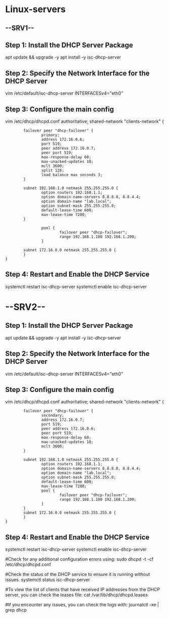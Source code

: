 # Linux-servers
## --SRV1--
## Step 1: Install the DHCP Server Package
apt update && upgrade -y
apt install -y isc-dhcp-server

## Step 2: Specify the Network Interface for the DHCP Server
vim /etc/default/isc-dhcp-server
    INTERFACESv4="eth0"

## Step 3: Configure the main config
vim /etc/dhcp/dhcpd.conf
    authoritative;
    shared-network "clients-network" {
    
            failover peer "dhcp-failover" {
                    primary;
                    address 172.16.0.6;
                    port 519;
                    peer address 172.16.0.7;
                    peer port 519;
                    max-response-delay 60;
                    max-unacked-updates 10;
                    mclt 3600;
                    split 128;
                    load balance max seconds 3;
            }
    
            subnet 192.168.1.0 netmask 255.255.255.0 {
                    option routers 192.168.1.1;
                    option domain-name-servers 8.8.8.8, 8.8.4.4;
                    option domain-name "lab.local";
                    option subnet-mask 255.255.255.0;
                    default-lease-time 600;
                    max-lease-time 7200;
            }
    
                    pool {
                            failover peer "dhcp-failover";
                            range 192.168.1.100 192.168.1.200;
                    }
    
            subnet 172.16.0.0 netmask 255.255.255.0 {
            }
    }

## Step 4: Restart and Enable the DHCP Service
systemctl restart isc-dhcp-server
systemctl enable isc-dhcp-server

# --SRV2--
## Step 1: Install the DHCP Server Package
apt update && upgrade -y
apt install -y isc-dhcp-server

## Step 2: Specify the Network Interface for the DHCP Server
vim /etc/default/isc-dhcp-server
    INTERFACESv4="eth0"

## Step 3: Configure the main config
vim /etc/dhcp/dhcpd.conf
    authoritative;
    shared-network "clients-network" {
    
            failover peer "dhcp-failover" {
                    secondary;
                    address 172.16.0.7;
                    port 519;
                    peer address 172.16.0.6;
                    peer port 519;
                    max-response-delay 60;
                    max-unacked-updates 10;
                    mclt 3600;
            }
    
            subnet 192.168.1.0 netmask 255.255.255.0 {
                    option routers 192.168.1.1;
                    option domain-name-servers 8.8.8.8, 8.8.4.4;
                    option domain-name "lab.local";
                    option subnet-mask 255.255.255.0;
                    default-lease-time 600;
                    max-lease-time 7200;
                    pool {
                            failover peer "dhcp-failover";
                            range 192.168.1.100 192.168.1.200;
                    }
            }
            subnet 172.16.0.0 netmask 255.255.255.0 {
            }
    }

## Step 4: Restart and Enable the DHCP Service
systemctl restart isc-dhcp-server
systemctl enable isc-dhcp-server

#Check for any additional configuration errors using:
sudo dhcpd -t -cf /etc/dhcp/dhcpd.conf

#Check the status of the DHCP service to ensure it is running without issues.
systemctl status isc-dhcp-server

#To view the list of clients that have received IP addresses from the DHCP server, you can check the leases file:
cat /var/lib/dhcp/dhcpd.leases

#If you encounter any issues, you can check the logs with:
journalctl -xe | grep dhcp
